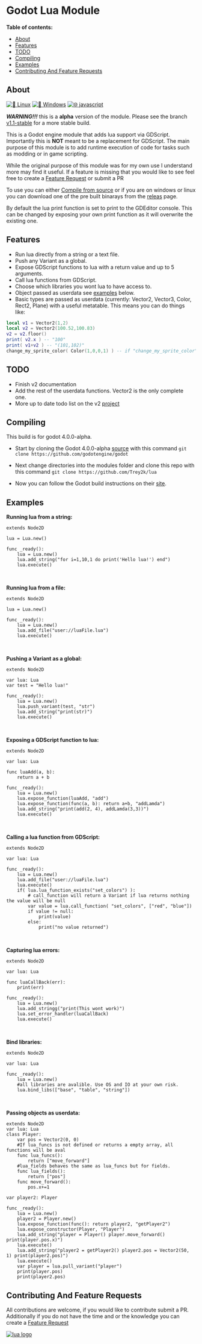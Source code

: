 

 Godot Lua Module
===============
**Table of contents:**
  * [About](#about)
  * [Features](#features)
  * [TODO](#todo)
  * [Compiling](#compiling)
  * [Examples](#examples)
  * [Contributing And Feature Requests](#contributing-and-feature-requests)

About
-------
[![🐧 Linux](https://github.com/Trey2k/lua/actions/workflows/linux.yml/badge.svg)](https://github.com/Trey2k/lua/actions/workflows/linux.yml) [![🎨 Windows](https://github.com/Trey2k/lua/actions/workflows/windows.yml/badge.svg)](https://github.com/Trey2k/lua/actions/workflows/windows.yml) [![🌐 javascript](https://github.com/Trey2k/lua/actions/workflows/javascript.yml/badge.svg)](https://github.com/Trey2k/lua/actions/workflows/javascript.yml)

***WARNING!!!*** this is a **alpha** version of the module. Please see the branch [v1.1-stable](https://github.com/Trey2k/lua/tree/v1.1-stable) for a more stable build.

This is a Godot engine module that adds lua support via GDScript. Importantly this is **NOT** meant to be a replacement for GDScript. The main purpose of this module is to add runtime execution of code for tasks such as modding or in game scripting. 

While the original purpose of this module was for my own use I understand more may find it useful. If a feature is missing that you would like to see feel free to create a [Feature Request](https://github.com/Trey2k/lua/issues/new?assignees=&labels=feature%20request&template=feature_request.md&title=) or submit a PR 

To use you can either [Compile from source](#compiling) or if you are on windows or linux you can download one of the pre built binarays from the [releas](https://github.com/Trey2k/lua/releases) page.

By default the lua print function is set to print to the GDEditor console. This can be changed by exposing your own print function as it will overwrite the existing one.

Features
--------------------------------
- Run lua directly from a string or a text file.
- Push any Variant as a global.
- Expose GDScript functions to lua with a return value and up to 5 arguments.
- Call lua functions from GDScript.
- Choose which libraries you wont lua to have access to.
- Object passed as userdata see [examples](#examples) below.
- Basic types are passed as userdata (currently: Vector2, Vector3, Color, Rect2, Plane) with a useful metatable. This means you can do things like:  
```lua
local v1 = Vector2(1,2)
local v2 = Vector2(100.52,100.83)
v2 = v2.floor()
print( v2.x ) -- "100"
print( v1+v2 ) -- "(101,102)"
change_my_sprite_color( Color(1,0,0,1) ) -- if "change_my_sprite_color" was exposed, in GDScript it will receive a Color variant.
```

TODO
-----
- Finish v2 documentation
- Add the rest of the userdata functions. Vector2 is the only complete one.
- More up to date todo list on the v2 [project](https://github.com/Trey2k/lua/projects/1) 

Compiling
------------
This build is for godot 4.0.0-alpha.
- Start by cloning the Godot 4.0.0-alpha [source](https://github.com/godotengine/godot) with this command `git clone https://github.com/godotengine/godot`

- Next change directories into the modules folder and clone this repo with this command `git clone https://github.com/Trey2k/lua`

- Now you can follow the Godot build instructions on their [site](https://docs.godotengine.org/en/latest/development/compiling/).

Examples
------------
**Running lua from a string:**
```gdscript
extends Node2D

lua = Lua.new()

func _ready():
	lua = Lua.new()
	lua.add_string("for i=1,10,1 do print('Hello lua!') end")
	lua.execute()
```
<br />

**Running lua from a file:**
```gdscript
extends Node2D

lua = Lua.new()

func _ready():
	lua = Lua.new()
	lua.add_file("user://luaFile.lua")
	lua.execute()
```
<br />

**Pushing a Variant as a global:**
```gdscript
extends Node2D

var lua: Lua
var test = "Hello lua!"

func _ready():
	lua = Lua.new()
	lua.push_variant(test, "str")
	lua.add_string("print(str)")
	lua.execute()
```
<br />

**Exposing a GDScript function to lua:**
```gdscript
extends Node2D

var lua: Lua

func luaAdd(a, b):
	return a + b

func _ready():
	lua = Lua.new()
	lua.expose_function(luaAdd, "add")
	lua.expose_function(func(a, b): return a+b, "addLamda")
	lua.add_string("print(add(2, 4), addLamda(3,3))")
	lua.execute()
```
<br />

**Calling a lua function from GDScript:**
```gdscript
extends Node2D

var lua: Lua

func _ready():
	lua = Lua.new()
	lua.add_file("user://luaFile.lua")
	lua.execute()
	if( lua.lua_function_exists("set_colors") ):
		# call_function will return a Variant if lua returns nothing the value will be null
		var value = lua.call_function( "set_colors", ["red", "blue"])
		if value != null:
			print(value)
		else:
			print("no value returned")	
```
<br />

**Capturing lua errors:**
```gdscript
extends Node2D

var lua: Lua

func luaCallBack(err):
	print(err)

func _ready():
	lua = Lua.new()
	lua.add_stringg("print(This wont work)")
	lua.set_error_handler(luaCallBack)
	lua.execute()
```
<br />

**Bind libraries:**
```gdscript
extends Node2D

var lua: Lua

func _ready():
	lua = Lua.new()
	#all libraries are avalible. Use OS and IO at your own risk.
	lua.bind_libs(["base", "table", "string"])
```
<br />

**Passing objects as userdata:**
```gdscript
extends Node2D
var lua: Lua
class Player:
	var pos = Vector2(0, 0)
	#If lua_funcs is not defined or returns a empty array, all functions will be aval
	func lua_funcs():
		return ["move_forward"]
	#lua_fields behaves the same as lua_funcs but for fields.
	func lua_fields():
		return ["pos"]
	func move_forward():
		pos.x+=1

var player2: Player

func _ready():
	lua = Lua.new()
	player2 = Player.new()
	lua.expose_function(func(): return player2, "getPlayer2")
	lua.expose_constructor(Player, "Player")
	lua.add_string("player = Player() player.move_forward() print(player.pos.x)")
	lua.execute()
	lua.add_string("player2 = getPlayer2() player2.pos = Vector2(50, 1) print(player2.pos)")
	lua.execute()
	var player = lua.pull_variant("player")
	print(player.pos)
	print(player2.pos)
```
Contributing And Feature Requests
---------------
All contributions are welcome, if you would like to contribute submit a PR.
<br />
Additionally if you do not have the time and or the knowledge you can create a [Feature Request](https://github.com/Trey2k/lua/issues/new?assignees=&labels=feature%20request&template=feature_request.md&title=)

[![lua logo](https://www.lua.org/images/powered-by-lua.gif)](https://www.lua.org/)
